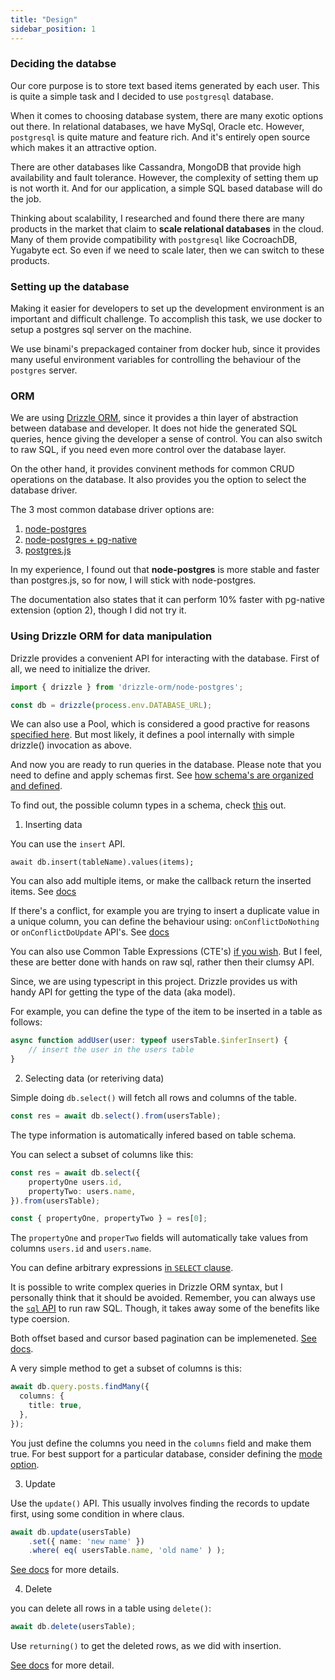 ```yaml
---
title: "Design"
sidebar_position: 1
---
```


### Deciding the databse

Our core purpose is to store text based items generated by each user.  This is
quite a simple task and I decided to use `postgresql` database.

When it comes to choosing database system, there are many exotic options out
there. In relational databases, we have MySql, Oracle etc. However,
`postgresql` is quite mature and feature rich. And it's entirely open source
which makes it an attractive option.

There are other databases like Cassandra, MongoDB that provide high
availability and fault tolerance. However, the complexity of setting them up is
not worth it. And for our application, a simple SQL based database will do the
job.

Thinking about scalability, I researched and found there there are many
products in the market that claim to **scale relational databases** in the
cloud.  Many of them provide compatibility with `postgresql` like CocroachDB,
Yugabyte ect. So even if we need to scale later, then we can switch to these
products.

### Setting up the database

Making it easier for developers to set up the development environment is an
important and difficult challenge. To accomplish this task, we use docker to
setup a postgres sql server on the machine.

We use binami's prepackaged container from docker hub, since it provides many
useful environment variables for controlling the behaviour of the `postgres`
server.


### ORM

We are using [Drizzle
ORM](https://orm.drizzle.team/docs/get-started-postgresql), since it provides a
thin layer of  abstraction between database and developer. It does not hide the
generated SQL queries, hence giving the developer a sense of control. You can
also switch to raw SQL, if you need even more control over the database layer.

On the other hand, it provides convinent methods for common CRUD operations on
the database. It also provides you the option to select the database driver.

The 3 most common database driver options are:

1. [node-postgres](https://node-postgres.com/)
2. [node-postgres + pg-native](https://www.npmjs.com/package/pg-native)
3. [postgres.js](https://github.com/porsager/postgres)

In my experience, I found out that **node-postgres** is more stable and faster
than postgres.js, so for now, I will stick with node-postgres.

The documentation also states that it can perform 10% faster with pg-native
extension (option 2), though I did not try it.


### Using Drizzle ORM for data manipulation

Drizzle provides a convenient API for interacting with the database.  First of
all, we need to initialize the driver.

```typescript
import { drizzle } from 'drizzle-orm/node-postgres';

const db = drizzle(process.env.DATABASE_URL);
```

We can also use a Pool, which is considered a good practive for reasons
[specified here](https://node-postgres.com/apis/pool). But most likely, it
defines a pool internally with simple drizzle() invocation as above.

And now you are ready to run queries in the database. Please note that you need
to define and apply schemas first. See [how schema's are organized and
defined](https://orm.drizzle.team/docs/sql-schema-declaration#schemas).

To find out, the possible column types in a schema, check
[this](https://orm.drizzle.team/docs/column-types/pg) out.

1. Inserting data

You can use the `insert` API.

```typescrip
await db.insert(tableName).values(items);
```

You can also add multiple items, or make the callback return the inserted
items. See [docs](https://orm.drizzle.team/docs/insert#insert-returning)

If there's a conflict, for example you are trying to insert a duplicate value
in a unique column, you can define the behaviour using: `onConflictDoNothing`
or `onConflictDoUpdate` API's. See
[docs](https://orm.drizzle.team/docs/insert#on-conflict-do-nothing)

You can also use Common Table Expressions (CTE's) [if you
wish](https://orm.drizzle.team/docs/insert#with-insert-clause). But I feel,
these are better done with hands on raw sql, rather then their clumsy API.

Since, we are using typescript in this project. Drizzle provides us with handy
API for getting the type of the data (aka model).

For example, you can define the type of the item to be inserted in a table as
follows:

```typescript
async function addUser(user: typeof usersTable.$inferInsert) {
    // insert the user in the users table
}
```


2. Selecting data (or reteriving data)

Simple doing `db.select()` will fetch all rows and columns of the table.

```typescript
const res = await db.select().from(usersTable);
```

The type information is automatically infered based on table schema.


You can select a subset of columns like this:

```typescript
const res = await db.select({
    propertyOne users.id,
    propertyTwo: users.name,
}).from(usersTable);

const { propertyOne, propertyTwo } = res[0];
```

The `propertyOne` and `properTwo` fields will automatically take values from
columns `users.id` and `users.name`.

You can define arbitrary expressions [in `SELECT`
clause](https://orm.drizzle.team/docs/select#partial-select).

It is possible to write complex queries in Drizzle ORM syntax, but I personally
think that it should be avoided.  Remember, you can always use the [`sql`
API](https://orm.drizzle.team/docs/sql) to run raw SQL. Though, it takes away
some of the benefits like type coersion.

Both offset based and cursor based pagination can be implemeneted. [See
docs](https://orm.drizzle.team/docs/select#advanced-pagination).

A very simple method to get a subset of columns is this:

```typescript
await db.query.posts.findMany({
  columns: {
    title: true,
  },
});
```

You just define the columns you need in the `columns` field and make them true.
For best support for a particular database, consider defining the [mode
option](https://orm.drizzle.team/docs/rqb#modes).

3. Update

Use the `update()` API. This usually involves finding the records to update
first, using some condition in where claus.

```typescript
await db.update(usersTable)
    .set({ name: 'new name' })
    .where( eq( usersTable.name, 'old name' ) );
```

[See docs](https://orm.drizzle.team/docs/update) for more details.

4. Delete

you can delete all rows in a table using `delete()`:

```typescript
await db.delete(usersTable);
```

Use `returning()` to get the deleted rows, as we did with insertion.

[See docs](https://orm.drizzle.team/docs/delete) for more detail.
